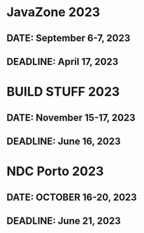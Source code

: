 # JavaZone 2023 #
## DATE: September 6-7, 2023 ##
## DEADLINE: April 17, 2023 ##

# BUILD STUFF 2023 #
## DATE: November 15-17, 2023 ##
## DEADLINE: June 16, 2023 ##

# NDC Porto 2023 #
## DATE: OCTOBER 16-20, 2023 ##
## DEADLINE: June 21, 2023 ##